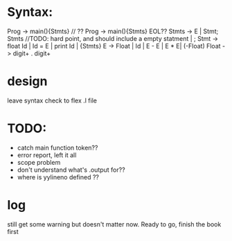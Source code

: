 # Syntax:
Prog    -> main(){Stmts}
// ?? Prog    -> main(){Stmts} EOL??
Stmts   -> E | Stmt; Stmts
//TODO: hard point, and should include a empty statment | ;
Stmt    -> float Id | Id = E | print Id | {Stmts}
E       -> Float | Id | E - E | E * E| (-Float)
Float   -> digit+ . digit+

# design
leave syntax check to flex .l file

# TODO:
- catch main function token??
- error report, left it all
- scope problem
- don't understand what's .output for??
- where is yylineno defined ??

# log
still get some warning but doesn't matter now. Ready to go, finish the book first
